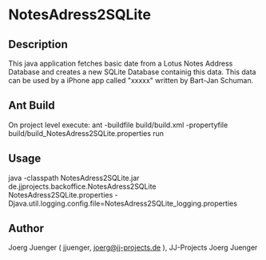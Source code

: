 # NotesAdress2SQLite

## Description

This java application fetches basic date from a Lotus Notes Address Database and creates a new SQLite Database containig this data.
This data can be used by a iPhone app called "xxxxx" written by Bart-Jan Schuman.

## Ant Build

On project level execute:
	ant -buildfile build/build.xml -propertyfile build/build_NotesAdress2SQLite.properties run
	

## Usage

java -classpath NotesAdress2SQLite.jar de.jjprojects.backoffice.NotesAdress2SQLite NotesAdress2SQLite.properties -Djava.util.logging.config.file=NotesAdress2SQLite_logging.properties


## Author

Joerg Juenger ( jjuenger, joerg@jj-projects.de ), JJ-Projects Joerg Juenger

